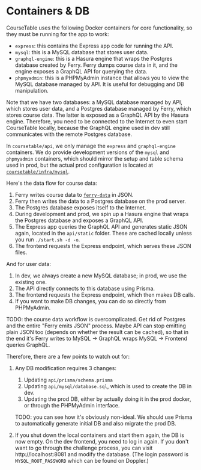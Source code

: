 # Containers & DB

CourseTable uses the following Docker containers for core functionality, so they must be running for the app to work:

- `express`: this contains the Express app code for running the API.
- `mysql`: this is a MySQL database that stores user data.
- `graphql-engine`: this is a Hasura engine that wraps the Postgres database created by Ferry. Ferry dumps course data in it, and the engine exposes a GraphQL API for querying the data.
- `phpmyadmin`: this is a PHPMyAdmin instance that allows you to view the MySQL database managed by API. It is useful for debugging and DB manipulation.

Note that we have two databases: a MySQL database managed by API, which stores user data, and a Postgres database managed by Ferry, which stores course data. The latter is exposed as a GraphQL API by the Hasura engine. Therefore, you need to be connected to the Internet to even start CourseTable locally, because the GraphQL engine used in dev still communicates with the remote Postgres database.

In `coursetable/api`, we only manage the `express` and `graphql-engine` containers. We do provide development versions of the `mysql` and `phpmyadmin` containers, which should mirror the setup and table schema used in prod, but the actual prod configuration is located at [`coursetable/infra/mysql`](https://github.com/coursetable/infra/blob/main/mysql/docker-compose.yml).

Here's the data flow for course data:

1. Ferry writes course data to [`ferry-data`](https://github.com/coursetable/ferry-data) in JSON.
2. Ferry then writes the data to a Postgres database on the prod server.
3. The Postgres database exposes itself to the Internet.
4. During development and prod, we spin up a Hasura engine that wraps the Postgres database and exposes a GraphQL API.
5. The Express app queries the GraphQL API and generates static JSON again, located in the `api/static` folder. These are cached locally unless you run `./start.sh -d -o`.
6. The frontend requests the Express endpoint, which serves these JSON files.

And for user data:

1. In dev, we always create a new MySQL database; in prod, we use the existing one.
2. The API directly connects to this database using Prisma.
3. The frontend requests the Express endpoint, which then makes DB calls.
4. If you want to make DB changes, you can do so directly from PHPMyAdmin.

TODO: the course data workflow is overcomplicated. Get rid of Postgres and the entire "Ferry emits JSON" process. Maybe API can stop emitting plain JSON too (depends on whether the result can be cached), so that in the end it's Ferry writes to MySQL -> GraphQL wraps MySQL -> Frontend queries GraphQL.

Therefore, there are a few points to watch out for:

1. Any DB modification requires 3 changes:

   1. Updating `api/prisma/schema.prisma`
   2. Updating `api/mysql/database.sql`, which is used to create the DB in dev.
   3. Updating the prod DB, either by actually doing it in the prod docker, or through the PHPMyAdmin interface.

   TODO: you can see how it's obviously non-ideal. We should use Prisma to automatically generate initial DB and also migrate the prod DB.

2. If you shut down the local containers and start them again, the DB is now empty. On the dev frontend, you need to log in again. If you don't want to go through the challenge process, you can visit http://localhost:8081 and modify the database. (The login password is `MYSQL_ROOT_PASSWORD` which can be found on Doppler.)
